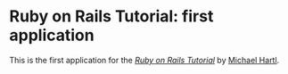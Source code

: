# Ruby on Rails Tutorial: first application


This is the first application for the
[*Ruby on Rails Tutorial*](http://railstutorial.org/)
by [Michael Hartl](http://michaelhartl.com/).
